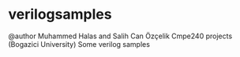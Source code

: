 # verilogsamples
@author Muhammed Halas and Salih Can Özçelik
Cmpe240 projects (Bogazici University) Some verilog samples
